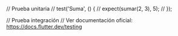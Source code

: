 // Prueba unitaria
// test('Suma', () {
//   expect(sumar(2, 3), 5);
// });

// Prueba integración
// Ver documentación oficial: https://docs.flutter.dev/testing
